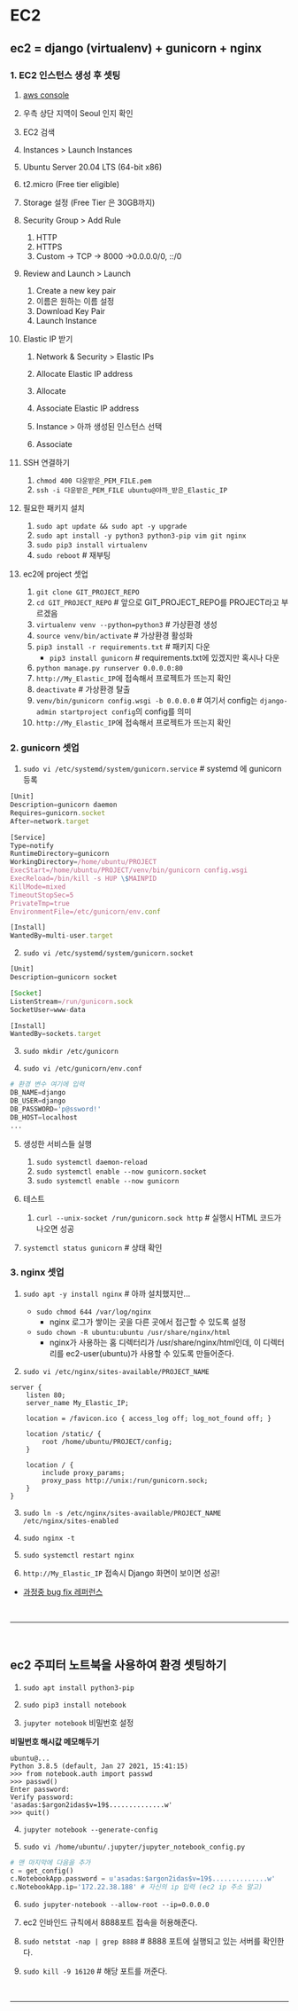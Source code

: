 # EC2

## ec2 = django (virtualenv) + gunicorn + nginx

### 1. EC2 인스턴스 생성 후 셋팅

1. [aws console](https://console.aws.amazon.com/)
2. 우측 상단 지역이 Seoul 인지 확인
3. EC2 검색
4. Instances > Launch Instances
5. Ubuntu Server 20.04 LTS (64-bit x86)
6. t2.micro (Free tier eligible)
7. Storage 설정 (Free Tier 은 30GB까지)
8. Security Group > Add Rule

   1. HTTP
   2. HTTPS
   3. Custom -> TCP -> 8000 ->0.0.0.0/0, ::/0

9. Review and Launch > Launch

   1. Create a new key pair
   2. 이름은 원하는 이름 설정
   3. Download Key Pair
   4. Launch Instance

10. Elastic IP 받기

    1. Network & Security > Elastic IPs
    2. Allocate Elastic IP address
    3. Allocate
    4. Associate Elastic IP address
    5. Instance > 아까 생성된 인스턴스 선택

    6. Associate

11. SSH 연결하기

    1. `chmod 400 다운받은_PEM_FILE.pem`
    2. `ssh -i 다운받은_PEM_FILE ubuntu@아까_받은_Elastic_IP`

12. 필요한 패키지 설치

    1. `sudo apt update && sudo apt -y upgrade`
    2. `sudo apt install -y python3 python3-pip vim git nginx`
    3. `sudo pip3 install virtualenv`
    4. `sudo reboot` # 재부팅

13. ec2에 project 셋업

    1. `git clone GIT_PROJECT_REPO`
    2. `cd GIT_PROJECT_REPO` # 앞으로 GIT_PROJECT_REPO를 PROJECT라고 부르겠음
    3. `virtualenv venv --python=python3` # 가상환경 생성
    4. `source venv/bin/activate` # 가상환경 활성화
    5. `pip3 install -r requirements.txt` # 패키지 다운
       - `pip3 install gunicorn` # requirements.txt에 있겠지만 혹시나 다운
    6. `python manage.py runserver 0.0.0.0:80`
    7. `http://My_Elastic_IP`에 접속해서 프로젝트가 뜨는지 확인
    8. `deactivate` # 가상환경 탈출
    9. `venv/bin/gunicorn config.wsgi -b 0.0.0.0` # 여기서 config는 `django-admin startproject config`의 config를 의미
    10. `http://My_Elastic_IP`에 접속해서 프로젝트가 뜨는지 확인

### 2. gunicorn 셋업

1. `sudo vi /etc/systemd/system/gunicorn.service` # systemd 에 gunicorn 등록

```js
[Unit]
Description=gunicorn daemon
Requires=gunicorn.socket
After=network.target

[Service]
Type=notify
RuntimeDirectory=gunicorn
WorkingDirectory=/home/ubuntu/PROJECT
ExecStart=/home/ubuntu/PROJECT/venv/bin/gunicorn config.wsgi
ExecReload=/bin/kill -s HUP \$MAINPID
KillMode=mixed
TimeoutStopSec=5
PrivateTmp=true
EnvironmentFile=/etc/gunicorn/env.conf

[Install]
WantedBy=multi-user.target
```

2. `sudo vi /etc/systemd/system/gunicorn.socket`

```js
[Unit]
Description=gunicorn socket

[Socket]
ListenStream=/run/gunicorn.sock
SocketUser=www-data

[Install]
WantedBy=sockets.target
```

3. `sudo mkdir /etc/gunicorn`

4. `sudo vi /etc/gunicorn/env.conf`

```python
# 환경 변수 여기에 입력
DB_NAME=django
DB_USER=django
DB_PASSWORD='p@ssword!'
DB_HOST=localhost
...
```

5. 생성한 서비스들 실행

   1. `sudo systemctl daemon-reload`
   2. `sudo systemctl enable --now gunicorn.socket`
   3. `sudo systemctl enable --now gunicorn`

6. 테스트

   1. `curl --unix-socket /run/gunicorn.sock http` # 실행시 HTML 코드가 나오면 성공

7. `systemctl status gunicorn` # 상태 확인

### 3. nginx 셋업

1. `sudo apt -y install nginx` # 아까 설치했지만...

   - `sudo chmod 644 /var/log/nginx`
     - nginx 로그가 쌓이는 곳을 다른 곳에서 접근할 수 있도록 설정
   - `sudo chown -R ubuntu:ubuntu /usr/share/nginx/html`
     - nginx가 사용하는 홈 디렉터리가 /usr/share/nginx/html인데, 이 디렉터리를 ec2-user(ubuntu)가 사용할 수 있도록 만들어준다.

2. `sudo vi /etc/nginx/sites-available/PROJECT_NAME`

```nginx
server {
    listen 80;
    server_name My_Elastic_IP;

    location = /favicon.ico { access_log off; log_not_found off; }

    location /static/ {
        root /home/ubuntu/PROJECT/config;
    }

    location / {
        include proxy_params;
        proxy_pass http://unix:/run/gunicorn.sock;
    }
}
```

3. `sudo ln -s /etc/nginx/sites-available/PROJECT_NAME /etc/nginx/sites-enabled`

4. `sudo nginx -t`

5. `sudo systemctl restart nginx`

6. `http://My_Elastic_IP` 접속시 Django 화면이 보이면 성공!

- [과정중 bug fix 레퍼런스](https://youtu.be/Z-eTvYwWhuc)

<br>

---

<br>

## ec2 주피터 노트북을 사용하여 환경 셋팅하기

1. `sudo apt install python3-pip`

2. `sudo pip3 install notebook`

3. `jupyter notebook` 비밀번호 설정

**비밀번호 해시값 메모해두기**

```shell
ubuntu@...
Python 3.8.5 (default, Jan 27 2021, 15:41:15)
>>> from notebook.auth import passwd
>>> passwd()
Enter password:
Verify password:
'asadas:$argon2idas$v=19$..............w'
>>> quit()
```

4. `jupyter notebook --generate-config`

5. `sudo vi /home/ubuntu/.jupyter/jupyter_notebook_config.py`

```python
# 맨 마지막에 다음을 추가
c = get_config()
c.NotebookApp.password = u'asadas:$argon2idas$v=19$..............w'
c.NotebookApp.ip='172.22.38.188' # 자신의 ip 입력 (ec2 ip 주소 말고)
```

6. `sudo jupyter-notebook --allow-root --ip=0.0.0.0`

7. ec2 인바인드 규칙에서 8888포트 접속을 허용해준다.

8. `sudo netstat -nap | grep 8888` # 8888 포트에 실행되고 있는 서버를 확인한다.

9. `sudo kill -9 16120` # 해당 포트를 꺼준다.

<br>

---

<br>

##
